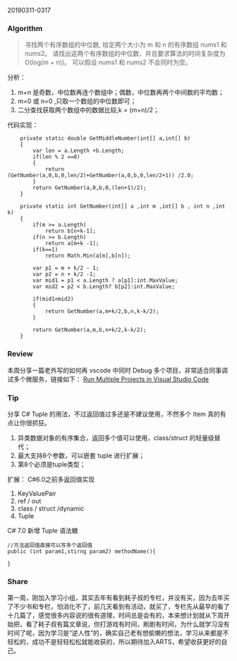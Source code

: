 20190311-0317

### Algorithm

>寻找两个有序数组的中位数, 给定两个大小为 m 和 n 的有序数组 nums1 和 nums2。
请找出这两个有序数组的中位数，并且要求算法的时间复杂度为 O(log(m + n))。
可以假设 nums1 和 nums2 不会同时为空。

分析：
 
1. m+n 是奇数，中位数再连个数组中；偶数，中位数再两个中间数的平均数；
2. m=0 或 n=0 ,只取一个数组的中位数即可；
3. 二分查找获取两个数组中的数据比较,k = (m+n)/2；

代码实现：

        private static double GetMiddleNumber(int[] a,int[] b)
        {
            var len = a.Length +b.Length;
            if(len % 2 ==0)
            {
                return (GetNumber(a,0,b,0,len/2)+GetNumber(a,0,b,0,len/2+1)) /2.0;
            }
            return GetNumber(a,0,b,0,(len+1)/2);
        }

        private static int GetNumber(int[] a ,int m ,int[] b , int n ,int k)
        {
            if(m >= a.Length)
                return b[n+k-1];
            if(n >= b.Length)
                return a[m+k -1];
            if(k==1)
                return Math.Min(a[m],b[n]);

            var p1 = m + k/2 - 1;
            var p2 = n + k/2 -1;
            var mid1 = p1 < a.Length ? a[p1]:int.MaxValue;
            var mid2 = p2 < b.Length? b[p2]:int.MaxValue;            

            if(mid1<mid2)
            {
                return GetNumber(a,m+k/2,b,n,k-k/2);
            }

            return GetNumber(a,m,b,n+k/2,k-k/2);
        }



### Review

本周分享一篇老外写的如何再 vscode 中同时 Debug 多个项目，非常适合同事调试多个微服务，链接如下：
[Run Multiple Projects in Visual Studio Code](https://elanderson.net/2018/04/run-multiple-projects-in-visual-studio-code/)

### Tip

分享 C# Tuple 的用法，不过返回值过多还是不建议使用，不然多个 Item 真的有点让你很抓狂。

1. 异类数据对象的有序集合，返回多个值可以使用，class/struct 的轻量级替代；
2. 最大支持8个参数，可以嵌套 tuple 进行扩展；
3. 第8个必须是tuple类型；

扩展：
C#6.0之前多返回值实现

1. KeyValuePair
2. ref / out
3. class / struct /dynamic
4. Tuple

C# 7.0 新增 Tuple 语法糖

    //方法返回值直接可以写多个返回值
    public (int param1,stirng param2) methodName(){

    }

### Share

第一周，刚加入学习小组，其实去年有看到耗子叔的专栏，并没有买，因为去年买了不少书和专栏，怕消化不了，前几天看到有活动，就买了，专栏先从最早的看了十几篇了，感觉很多内容说的很有道理，时间总是会有的，本来想计划就从下周开始把，看了耗子叔有篇文章说，你打游戏有时间，刷剧有时间，为什么就学习没有时间了呢，因为学习是“逆人性”的，确实自己老有想偷懒的想法，学习从来都是不轻松的，成功不是轻轻松松就能收获的，所以期待加入ARTS，希望收获更好的自己。
